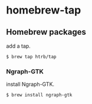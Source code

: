 # homebrew-tap
## Homebrew packages
add a tap.

	$ brew tap htrb/tap

### Ngraph-GTK
install Ngraph-GTK.

	$ brew install ngraph-gtk
